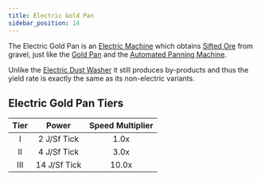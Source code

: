 ```yaml
---
title: Electric Gold Pan
sidebar_position: 14
---
```


The Electric Gold Pan is an [Electric Machine](../Electric-Machines.md) which obtains [Sifted Ore](../../Miscellaneous-Items/Sifted-Ore.md) from gravel, just like the [Gold Pan](../../Tools/Gold-Pan.md) and the [Automated Panning Machine](../../Basic-Machines/Automated-Panning-Machine.md).

Unlike the [Electric Dust Washer](Electric-Dust-Washer.md) it still produces by-products and thus the yield rate is exactly the same as its non-electric variants.

## Electric Gold Pan Tiers

| Tier |    Power     | Speed Multiplier |
| :--: | :----------: | :--------------: |
| I    | 2 J/Sf Tick  | 1.0x             |
| II   | 4 J/Sf Tick  | 3.0x             |
| III  | 14 J/Sf Tick | 10.0x            |
